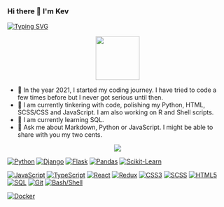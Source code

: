 ### Hi there 👋 I'm Kev
[![Typing SVG](https://readme-typing-svg.herokuapp.com?font=Fira+Code&pause=1000&width=435&lines=Student;Developer;Analyst)](https://git.io/typing-svg)


<div id="header" align="center">
  <img src="https://media.giphy.com/media/HwBlFQZFcAoUcPHZdX/giphy.gif" width="100"/>
</div>

- 🎇 In the year 2021, I started my coding journey. I have tried to code a few times before but I never got serious until then.
- 🔭 I am currently tinkering with code, polishing my Python, HTML, SCSS/CSS and JavaScript. I am also working on R and Shell scripts.
- 🌱 I am currently learning SQL.
- 💬 Ask me about Markdown, Python or JavaScript. I might be able to share with you my two cents.

<p align="center">

<img src="https://github-readme-stats.vercel.app/api/top-langs/?username=cave-o&theme=dark&hide_border=false&include_all_commits=true&count_private=true&layout=compact&langs_count=6">

</p>






[![Python](https://img.shields.io/badge/Python-3776AB?style=for-the-badge&logo=python&logoColor=white)](https://github.com/topics/python)
[![Django](https://img.shields.io/badge/Django-092E20?style=for-the-badge&logo=django&logoColor=white)](https://github.com/topics/django)
[![Flask](https://img.shields.io/badge/Flask-000000?style=for-the-badge&logo=flask&logoColor=white)](https://github.com/topics/flask)
[![Pandas](https://img.shields.io/badge/pandas-150458?style=for-the-badge&logo=pandas&logoColor=white)](https://github.com/topics/pandas)
[![Scikit-Learn](https://img.shields.io/badge/scikit--learn-F7931E?style=for-the-badge&logo=scikit-learn&logoColor=white)](https://github.com/topics/scikit-learn)

[![JavaScript](https://img.shields.io/badge/JavaScript-F7DF1E?style=for-the-badge&logo=javascript&logoColor=black)](https://github.com/topics/javascript)
[![TypeScript](https://img.shields.io/badge/TypeScript-3178C6?style=for-the-badge&logo=typescript&logoColor=white)](https://github.com/topics/typescript)
[![React](https://img.shields.io/badge/React-61DAFB?style=for-the-badge&logo=react&logoColor=black)](https://github.com/topics/react)
[![Redux](https://img.shields.io/badge/Redux-764ABC?style=for-the-badge&logo=redux&logoColor=white)](https://github.com/topics/redux)
[![CSS3](https://img.shields.io/badge/CSS3-1572B6?style=for-the-badge&logo=css3&logoColor=white)](https://github.com/topics/css)
[![SCSS](https://img.shields.io/badge/SCSS-CC6699?style=for-the-badge&logo=sass&logoColor=white)](https://github.com/topics/scss)
[![HTML5](https://img.shields.io/badge/HTML5-E34F26?style=for-the-badge&logo=html5&logoColor=white)](https://github.com/topics/html)
[![SQL](https://img.shields.io/badge/SQL-4479A1?style=for-the-badge&logo=postgresql&logoColor=white)](https://github.com/topics/sql)
[![Git](https://img.shields.io/badge/Git-F05032?style=for-the-badge&logo=git&logoColor=white)](https://github.com/topics/git)
[![Bash/Shell](https://img.shields.io/badge/Bash/Shell-4EAA25?style=for-the-badge&logo=gnu-bash&logoColor=white)](https://github.com/topics/bash)

[![Docker](https://img.shields.io/badge/Docker-2496ED?style=for-the-badge&logo=docker&logoColor=white)](https://github.com/topics/docker)



 




